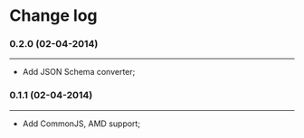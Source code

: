 Change log
==========

### 0.2.0 (02-04-2014)
______________________

+ Add JSON Schema converter;

### 0.1.1 (02-04-2014)
______________________

+ Add CommonJS, AMD support;